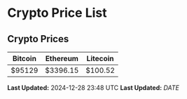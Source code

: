 # Crypto Price List

## Crypto Prices
| Bitcoin | Ethereum | Litecoin |
| ------- | -------- | -------- |
| $95129 | $3396.15 | $100.52 |
**Last Updated:** 2024-12-28 23:48 UTC
**Last Updated:** $DATE$

